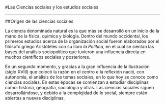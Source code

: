 #Las Ciencias sociales y los estudios sociales

-------------------------

##Origen de las ciencias sociales

La ciencia denominada natural es la que más se desarrolló en un inicio de la mano de la física, química y biología. Dentro del mundo occidental, los primeros estudios acerca de la organización social fueron elaborados por el filósofo griego Aristóteles con su libro *la Política*, en el cual se sientan las bases del análisis sociopolítico que tuvieron una influencia directa en muchos científicos sociales y posteriores.

En un segundo momento, y gracias a la gran influencia de la Ilustración (siglo XVIII) que colocó la razón en el centro e la reflexión nació, con autonomía, el análisis de los temas sociales, en lo que hoy se conoce como ciencias sociales. 
En estas épocas se comienzan a estudiar disciplinas como: historia, geografía, sociología y otras. Las ciencias sociales siguen desarrollándose, y debido a la complejidad de lo social, siempre están abiertas a nuevas disciplinas.


